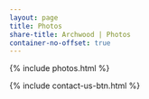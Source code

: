 ```yaml
---
layout: page
title: Photos
share-title: Archwood | Photos
container-no-offset: true
---
```


{% include photos.html %}

{% include contact-us-btn.html %}